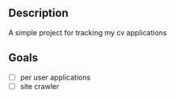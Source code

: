 ## Description

A simple project for tracking my cv applications

## Goals

- [ ] per user applications
- [ ] site crawler
